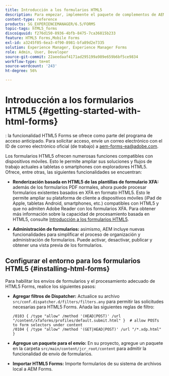 ```yaml
---
title: Introducción a los formularios HTML5
description: Para empezar, implemente el paquete de complementos de AEM Forms e importe los formularios HTML5 existentes en AEM.
content-type: reference
products: SG_EXPERIENCEMANAGER/6.5/FORMS
topic-tags: hTML5_forms
discoiquuid: f276d150-8936-4bfb-8475-7ca36815b233
feature: HTML5 Forms,Mobile Forms
exl-id: a3245f05-6ea3-4f90-8981-bfa89d2e7335
solution: Experience Manager, Experience Manager Forms
role: Admin, User, Developer
source-git-commit: 22aeedaaf4171ad295199a989e659b6bf5ce9834
workflow-type: tm+mt
source-wordcount: '243'
ht-degree: 56%

---
```


# Introducción a los formularios HTML5 {#getting-started-with-html-forms}

<span class="preview">: la funcionalidad HTML5 Forms se ofrece como parte del programa de acceso anticipado. Para solicitar acceso, envíe un correo electrónico con el ID de correo electrónico oficial (de trabajo) a aem-forms-ea@adobe.com.
</span>

Los formularios HTML5 ofrecen numerosas funciones compatibles con dispositivos móviles. Esto le permite ampliar sus soluciones y flujos de trabajo actuales a tabletas o smartphones con exploradores HTML5. Ofrece, entre otras, las siguientes funcionalidades se encuentran:

* **Renderización basada en HTML5 de las plantillas de formulario XFA:** además de los formularios PDF normales, ahora puede procesar formularios existentes basados en XFA en formato HTML5. Esto le permite ampliar su plataforma de cliente a dispositivos móviles (iPad de Apple, tabletas Android, smartphones, etc.) compatibles con HTML5 y que no admiten Adobe Reader con los formularios XFA. Para obtener más información sobre la capacidad de procesamiento basada en HTML5, consulte [Introducción a los formularios HTML5](/help/forms/introductionhtml5.md).

* **Administración de formularios:** asimismo, AEM incluye nuevas funcionalidades para simplificar el proceso de organización y administración de formularios. Puede activar, desactivar, publicar y obtener una vista previa de los formularios.<!--For more information, see [Introduction to managing forms](/help/forms/using/introduction-managing-forms.md).-->

## Configurar el entorno para los formularios HTML5 {#installing-html-forms}

Para habilitar los envíos de formularios y el procesamiento adecuado de HTML5 Forms, realice los siguientes pasos:

* **Agregar filtros de Dispatcher:** Actualice su archivo `src/conf.dispatcher.d/filters/filters.any` para permitir las solicitudes necesarias para HTML5 Forms. Añada las siguientes reglas de filtro:

  ```
  /0103 { /type "allow" /method '(HEAD|POST)' /url "/content/xfaforms/profiles/default.submit.html" }  # allow POSTs to form selectors under content
  /0104 { /type "allow" /method '(GET|HEAD|POST)' /url "/*.xdp.html" }
  ```

* **Agregue un paquete para el envío:** En su proyecto, agregue un paquete en la carpeta `src/main/content/jcr_root/content` para admitir la funcionalidad de envío de formularios.

* **Importar HTML5 Forms:** Importe formularios de su sistema de archivos local a AEM Forms.
